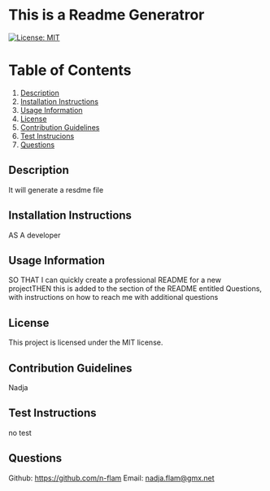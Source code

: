 # This is a Readme Generatror
[![License: MIT](https://img.shields.io/badge/License-MIT-yellow.svg)](https://opensource.org/licenses/MIT)
# Table of Contents
1. [Description](#description) 
2. [Installation Instructions](#installation-instructions)  
3. [Usage Information](#usage-information)  
4. [License](#license)  
5. [Contribution Guidelines](#contribution-guidelines)  
6. [Test Instrucions](#test-instructions)  
7. [Questions](#questions) 
## Description
It will generate a resdme file
## Installation Instructions
AS A developer
## Usage Information 
SO THAT I can quickly create a professional README for a new projectTHEN this is added to the section of the README entitled Questions, with instructions on how to reach me with additional questions
## License
This project is licensed under the MIT license.
## Contribution Guidelines
Nadja
## Test Instructions
no test
## Questions 
Github:
https://github.com/n-flam
Email:
nadja.flam@gmx.net
